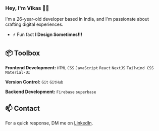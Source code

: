 
### Hey, I'm Vikas 👋🏽  

I'm a 26-year-old developer based in India, and I'm passionate about crafting digital experiences. 

- ⚡ Fun fact **I Design Sometimes!!!**

## 📦 Toolbox

**Frontend Development:** `HTML` `CSS` `JavaScript` `React` `NextJS` `Tailwind CSS` `Material-UI` 
 
**Version Control:** `Git` `GitHub` 

**Backend Development:**  `Firebase`  `superbase`


## 📫 Contact

 For a quick response, DM me on  [LinkedIn](https://www.linkedin.com/in/vikaspal3). 


 





